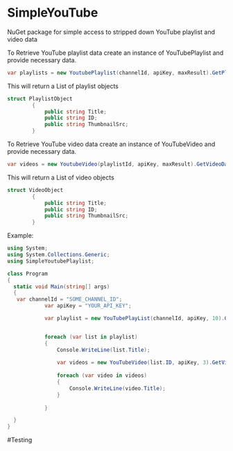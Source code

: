 # SimpleYouTube
NuGet package for simple access to stripped down YouTube playlist and video data

To Retrieve YouTube playlist data create an instance of YouTubePlaylist and provide necessary data.
```csharp
var playlists = new YoutubePlaylist(channelId, apiKey, maxResult).GetPlaylistData();
```
This will return a List of playlist objects

```csharp
struct PlaylistObject
		{
			public string Title;
			public string ID;
			public string ThumbnailSrc;
		}
```

To Retrieve YouTube video data create an instance of YouTubeVideo and provide necessary data.
```csharp
var videos = new YoutubeVideo(playlistId, apiKey, maxResult).GetVideoData();
```
This will return a List of video objects

```csharp
struct VideoObject
		{
			public string Title;
			public string ID;
			public string ThumbnailSrc;
		}
```

Example:
```csharp
using System;
using System.Collections.Generic;
using SimpleYoutubePlaylist;

class Program
{ 
  static void Main(string[] args)
  {
   var channelId = "SOME_CHANNEL_ID";
			var apiKey = "YOUR_API_KEY";

			var playlist = new YouTubePlayList(channelId, apiKey, 10).GetPlaylistData();


			foreach (var list in playlist)
			{
				Console.WriteLine(list.Title);
        
				var videos = new YouTubeVideo(list.ID, apiKey, 3).GetVideoData();
		
				foreach (var video in videos)
				{
					Console.WriteLine(video.Title);
				}
				
			}

  }
}
```
#Testing
